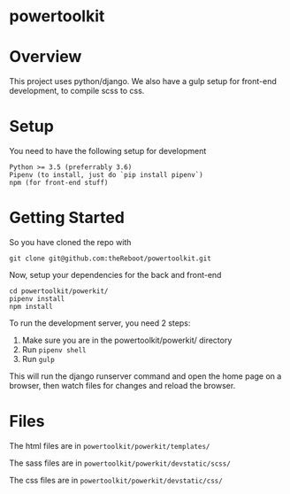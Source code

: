 # powertoolkit

Overview
========

This project uses python/django.
We also have a gulp setup for front-end development, to compile scss to css.

Setup
=====

You need to have the following setup for development

```
Python >= 3.5 (preferrably 3.6)
Pipenv (to install, just do `pip install pipenv`)
npm (for front-end stuff)
```

Getting Started
===============

So you have cloned the repo with

`
git clone git@github.com:theReboot/powertoolkit.git
`

Now, setup your dependencies for the back and front-end

```
cd powertoolkit/powerkit/
pipenv install
npm install
```

To run the development server, you need 2 steps:

1. Make sure you are in the powertoolkit/powerkit/ directory
2. Run `pipenv shell`
3. Run `gulp`

This will run the django runserver command and open the home page on a browser, then watch files for changes and reload the browser.

Files
=====

The html files are in `powertoolkit/powerkit/templates/`

The sass files are in `powertoolkit/powerkit/devstatic/scss/`

The css files are in `powertoolkit/powerkit/devstatic/css/`
